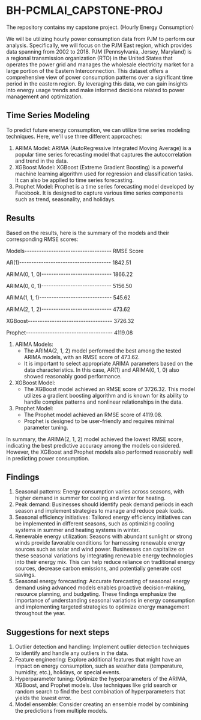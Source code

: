 # BH-PCMLAI_CAPSTONE-PROJ
The repository contains my capstone project. (Hourly Energy Consumption)

We will be utilizing hourly power consumption data from PJM to perform our analysis. Specifically, we will focus on the PJM East region, which provides data spanning from 2002 to 2018. PJM (Pennsylvania, Jersey, Maryland) is a regional transmission organization (RTO) in the United States that operates the power grid and manages the wholesale electricity market for a large portion of the Eastern Interconnection. This dataset offers a comprehensive view of power consumption patterns over a significant time period in the eastern region. By leveraging this data, we can gain insights into energy usage trends and make informed decisions related to power management and optimization.

## Time Series Modeling
To predict future energy consumption, we can utilize time series modeling techniques. Here, we'll use three different approaches: 

1. ARIMA Model:
ARIMA (AutoRegressive Integrated Moving Average) is a popular time series forecasting model that captures the autocorrelation and trend in the data. 
2. XGBoost Model:
XGBoost (Extreme Gradient Boosting) is a powerful machine learning algorithm used for regression and classification tasks. It can also be applied to time series forecasting.
3. Prophet Model:
Prophet is a time series forecasting model developed by Facebook. It is designed to capture various time series components such as trend, seasonality, and holidays. 

## Results
Based on the results, here is the summary of the models and their corresponding RMSE scores:


Models------------------------------------	RMSE Score

AR(1)--------------------------------------	1842.51

ARIMA(0, 1, 0)-----------------------------	1866.22

ARIMA(0, 0, 1)-----------------------------	5156.50

ARIMA(1, 1, 1)------------------------------	545.62

ARIMA(2, 1, 2)-----------------------------	473.62

XGBoost-----------------------------------	3726.32

Prophet------------------------------------	4119.08


1. ARIMA Models:
    * The ARIMA(2, 1, 2) model performed the best among the tested ARIMA models, with an RMSE score of 473.62. 
    * It is important to select appropriate ARIMA parameters based on the data characteristics. In this case, AR(1) and ARIMA(0, 1, 0) also showed reasonably good performance.
2. XGBoost Model:
    * The XGBoost model achieved an RMSE score of 3726.32. This model utilizes a gradient boosting algorithm and is known for its ability to handle complex patterns and nonlinear relationships in the data.
3. Prophet Model:
    * The Prophet model achieved an RMSE score of 4119.08. 
    * Prophet is designed to be user-friendly and requires minimal parameter tuning.

In summary, the ARIMA(2, 1, 2) model achieved the lowest RMSE score, indicating the best predictive accuracy among the models considered. However, the XGBoost and Prophet models also performed reasonably well in predicting power consumption.

## Findings
1. Seasonal patterns: Energy consumption varies across seasons, with higher demand in summer for cooling and winter for heating.
2. Peak demand: Businesses should identify peak demand periods in each season and implement strategies to manage and reduce peak loads.
3. Seasonal efficiency initiatives: Tailored energy efficiency initiatives can be implemented in different seasons, such as optimizing cooling systems in summer and heating systems in winter.
4. Renewable energy utilization: Seasons with abundant sunlight or strong winds provide favorable conditions for harnessing renewable energy sources such as solar and wind power. Businesses can capitalize on these seasonal variations by integrating renewable energy technologies into their energy mix. This can help reduce reliance on traditional energy sources, decrease carbon emissions, and potentially generate cost savings.
5. Seasonal energy forecasting: Accurate forecasting of seasonal energy demand using advanced models enables proactive decision-making, resource planning, and budgeting.
These findings emphasize the importance of understanding seasonal variations in energy consumption and implementing targeted strategies to optimize energy management throughout the year.

## Suggestions for next steps
1. Outlier detection and handling: Implement outlier detection techniques to identify and handle any outliers in the data. 
2. Feature engineering: Explore additional features that might have an impact on energy consumption, such as weather data (temperature, humidity, etc.), holidays, or special events. 
3. Hyperparameter tuning: Optimize the hyperparameters of the ARIMA, XGBoost, and Prophet models. Use techniques like grid search or random search to find the best combination of hyperparameters that yields the lowest error.
4. Model ensemble: Consider creating an ensemble model by combining the predictions from multiple models. 
